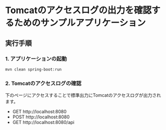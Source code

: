 # Tomcatのアクセスログの出力を確認するためのサンプルアプリケーション

## 実行手順

### 1. アプリケーションの起動

```bash
mvn clean spring-boot:run
```

### 2. Tomcatのアクセスログの確認

下のページにアクセスすることで標準出力にTomcatのアクセスログが出力されます。

* GET http://localhost:8080
* POST http://localhost:8080
* GET http://localhost:8080/api